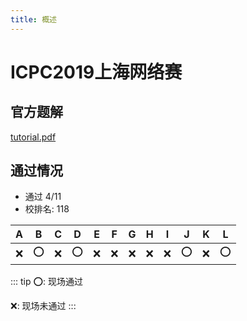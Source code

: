 ```yaml
---
title: 概述
---
```


# ICPC2019上海网络赛

## 官方题解
[tutorial.pdf](/solution/icpc2019shanghai/tutorial.pdf)

## 通过情况

* 通过 4/11
* 校排名: 118

|A|B|C|D|E|F|G|H|I|J|K|L|
|:-:|:-:|:-:|:-:|:-:|:-:|:-:|:-:|:-:|:-:|:-:|:-:|
|❌|⭕️|❌|⭕️|❌|❌|❌|❌|❌|⭕️|❌|⭕️|

::: tip
⭕: 现场通过

❌: 现场未通过
:::
